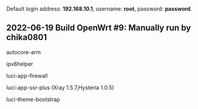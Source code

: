 Default login address: **192.168.10.1**, username: **root**, password: **password**.

## 2022-06-19 Build OpenWrt #9: Manually run by chika0801

autocore-arm

ipv6helper

luci-app-firewall

luci-app-ssr-plus (Xray 1.5.7,Hysteria 1.0.5)

luci-theme-bootstrap
